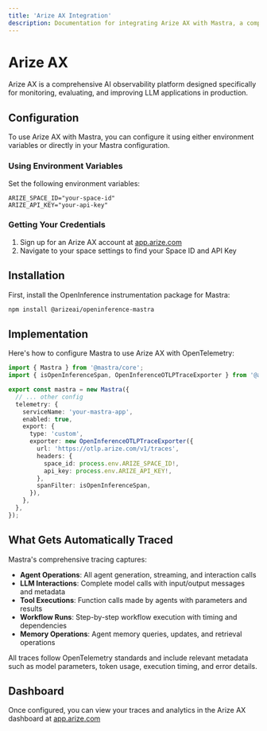 ```yaml
---
title: 'Arize AX Integration'
description: Documentation for integrating Arize AX with Mastra, a comprehensive AI observability platform for monitoring and evaluating LLM applications.
---
```


# Arize AX

Arize AX is a comprehensive AI observability platform designed specifically for monitoring, evaluating, and improving LLM applications in production.

## Configuration

To use Arize AX with Mastra, you can configure it using either environment variables or directly in your Mastra configuration.

### Using Environment Variables

Set the following environment variables:

```env
ARIZE_SPACE_ID="your-space-id"
ARIZE_API_KEY="your-api-key"
```

### Getting Your Credentials

1. Sign up for an Arize AX account at [app.arize.com](https://app.arize.com)
2. Navigate to your space settings to find your Space ID and API Key

## Installation

First, install the OpenInference instrumentation package for Mastra:

```bash
npm install @arizeai/openinference-mastra
```

## Implementation

Here's how to configure Mastra to use Arize AX with OpenTelemetry:

```typescript
import { Mastra } from '@mastra/core';
import { isOpenInferenceSpan, OpenInferenceOTLPTraceExporter } from '@arizeai/openinference-mastra';

export const mastra = new Mastra({
  // ... other config
  telemetry: {
    serviceName: 'your-mastra-app',
    enabled: true,
    export: {
      type: 'custom',
      exporter: new OpenInferenceOTLPTraceExporter({
        url: 'https://otlp.arize.com/v1/traces',
        headers: {
          space_id: process.env.ARIZE_SPACE_ID!,
          api_key: process.env.ARIZE_API_KEY!,
        },
        spanFilter: isOpenInferenceSpan,
      }),
    },
  },
});
```

## What Gets Automatically Traced

Mastra's comprehensive tracing captures:

- **Agent Operations**: All agent generation, streaming, and interaction calls
- **LLM Interactions**: Complete model calls with input/output messages and metadata
- **Tool Executions**: Function calls made by agents with parameters and results
- **Workflow Runs**: Step-by-step workflow execution with timing and dependencies
- **Memory Operations**: Agent memory queries, updates, and retrieval operations

All traces follow OpenTelemetry standards and include relevant metadata such as model parameters, token usage, execution timing, and error details.

## Dashboard

Once configured, you can view your traces and analytics in the Arize AX dashboard at [app.arize.com](https://app.arize.com)
